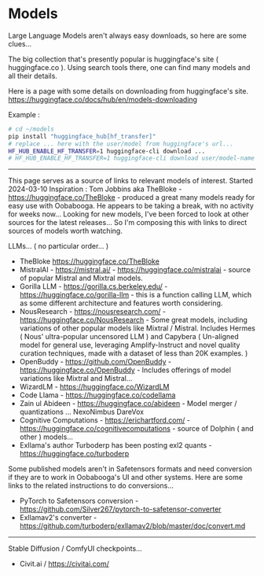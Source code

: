 # Models 

Large Language Models aren't always easy downloads, so here are some clues...

The big collection that's presently popular is huggingface's site ( huggingface.co ). 
Using search tools there, one can find many models and all their details. 

Here is a page with some details on downloading from huggingface's site. 
https://huggingface.co/docs/hub/en/models-downloading

Example : 
```bash
# cd ~/models 
pip install "huggingface_hub[hf_transfer]"
# replace ... here with the user/model from huggingface's url... 
HF_HUB_ENABLE_HF_TRANSFER=1 huggingface-cli download ...
# HF_HUB_ENABLE_HF_TRANSFER=1 huggingface-cli download user/model-name 
```

-----

This page serves as a source of links to relevant models of interest.   Started 2024-03-10
Inspiration : Tom Jobbins aka TheBloke - https://huggingface.co/TheBloke - produced a great many models ready for easy use with Oobabooga.  He appears to be taking a break, with no activity for weeks now...  Looking for new models, I've been forced to look at other sources for the latest releases... So I'm composing this with links to direct sources of models worth watching. 

LLMs... ( no particular order... ) 
- TheBloke https://huggingface.co/TheBloke
- MistralAI - https://mistral.ai/ - https://huggingface.co/mistralai - source of popular Mistral and Mixtral models. 
- Gorilla LLM - https://gorilla.cs.berkeley.edu/ - https://huggingface.co/gorilla-llm - this is a function calling LLM, which as some different architecture and features worth considering.
- NousResearch - https://nousresearch.com/ - https://huggingface.co/NousResearch - Some great models, including variations of other popular models like Mixtral / Mistral.  Includes Hermes ( Nous' ultra-popular uncensored LLM ) and Capybera ( Un-aligned model for general use, leveraging Amplify-Instruct and novel quality curation techniques, made with a dataset of less than 20K examples. )  
- OpenBuddy - https://github.com/OpenBuddy - https://huggingface.co/OpenBuddy - Includes offerings of model variations like Mixtral and Mistral...
- WizardLM - https://huggingface.co/WizardLM
- Code Llama - https://huggingface.co/codellama
- Zain ul Abideen - https://huggingface.co/abideen - Model merger / quantizations ... NexoNimbus  DareVox 
- Cognitive Computations - https://erichartford.com/ - https://huggingface.co/cognitivecomputations - source of Dolphin ( and other ) models...
- Exllama's author Turboderp has been posting exl2 quants - https://huggingface.co/turboderp

Some published models aren't in Safetensors formats and need conversion if they are to work in Oobabooga's UI and other systems.  Here are some links to the related instructions to do conversions...
- PyTorch to Safetensors conversion - https://github.com/Silver267/pytorch-to-safetensor-converter
- Exllamav2's converter - https://github.com/turboderp/exllamav2/blob/master/doc/convert.md

-----

Stable Diffusion / ComfyUI  checkpoints...
- Civit.ai / https://civitai.com/
  
